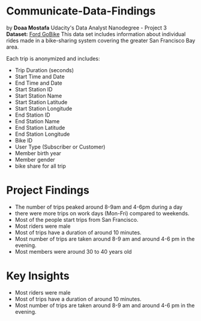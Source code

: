 # Communicate-Data-Findings
by **Doaa Mostafa**
Udacity's Data Analyst Nanodegree - Project 3 <br>
**Dataset:** [Ford GoBike](https://www.fordgobike.com/system-data)
This data set includes information about individual rides made in a bike-sharing system covering the greater San Francisco Bay area.

Each trip is anonymized and includes:
- Trip Duration (seconds)
- Start Time and Date
- End Time and Date
- Start Station ID
- Start Station Name
- Start Station Latitude
- Start Station Longitude
- End Station ID
- End Station Name
- End Station Latitude
- End Station Longitude
- Bike ID
- User Type (Subscriber or Customer)
- Member birth year
- Member gender
- bike share for all trip


# Project Findings
- The number of trips peaked around 8-9am and 4-6pm during a day
- there were more trips on work days (Mon-Fri) compared to weekends.
- Most of the people start trips from San Francisco.
- Most riders were male
- Most of trips have a duration of around 10 minutes.
- Most number of trips are taken around 8-9 am and around 4-6 pm in the evening.
- Most members were around 30 to 40 years old


# Key Insights
- Most riders were male
- Most of trips have a duration of around 10 minutes.
- Most number of trips are taken around 8-9 am and around 4-6 pm in the evening.
